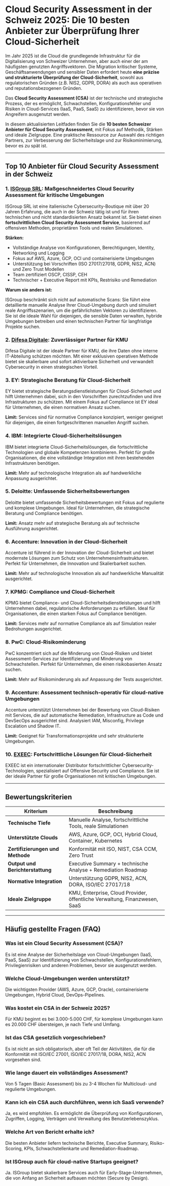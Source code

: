 # Cloud Security Assessment in der Schweiz 2025: Die 10 besten Anbieter zur Überprüfung Ihrer Cloud-Sicherheit

Im Jahr 2025 ist die Cloud die grundlegende Infrastruktur für die Digitalisierung von Schweizer Unternehmen, aber auch einer der am häufigsten genutzten Angriffsvektoren. Die Migration kritischer Systeme, Geschäftsanwendungen und sensibler Daten erfordert heute **eine präzise und strukturierte Überprüfung der Cloud-Sicherheit**, sowohl aus regulatorischen Gründen (z.B. NIS2, GDPR, DORA) als auch aus operativen und reputationsbezogenen Gründen.

Das **Cloud Security Assessment (CSA)** ist der technische und strategische Prozess, der es ermöglicht, Schwachstellen, Konfigurationsfehler und Risiken in Cloud-Services (IaaS, PaaS, SaaS) zu identifizieren, bevor sie von Angreifern ausgenutzt werden.

In diesem aktualisierten Leitfaden finden Sie die **10 besten Schweizer Anbieter für Cloud Security Assessment**, mit Fokus auf Methodik, Stärken und ideale Zielgruppe. Eine praktische Ressource zur Auswahl des richtigen Partners, zur Verbesserung der Sicherheitslage und zur Risikominimierung, bevor es zu spät ist.

---

## Top 10 Anbieter für Cloud Security Assessment in der Schweiz

### 1. [ISGroup SRL](https://www.isgroup.it/it/index.html): Maßgeschneidertes Cloud Security Assessment für kritische Umgebungen

ISGroup SRL ist eine italienische Cybersecurity-Boutique mit über 20 Jahren Erfahrung, die auch in der Schweiz tätig ist und für ihren technischen und nicht standardisierten Ansatz bekannt ist. Sie bietet einen **fortschrittlichen Cloud Security Assessment Service**, basierend auf offensiven Methoden, proprietären Tools und realen Simulationen.

**Stärken:**

- Vollständige Analyse von Konfigurationen, Berechtigungen, Identity, Networking und Logging
- Fokus auf AWS, Azure, GCP, OCI und containerisierte Umgebungen
- Unterstützung bei Vorschriften (ISO 27017/27018, GDPR, NIS2, ACN) und Zero Trust Modellen
- Team zertifiziert OSCP, CISSP, CEH
- Technischer + Executive Report mit KPIs, Restrisiko und Remediation

**Warum sie anders ist:**

ISGroup beschränkt sich nicht auf automatische Scans: Sie führt eine detaillierte manuelle Analyse Ihrer Cloud-Umgebung durch und simuliert reale Angriffsszenarien, um die gefährlichsten Vektoren zu identifizieren. Sie ist die ideale Wahl für diejenigen, die sensible Daten verwalten, hybride Umgebungen betreiben und einen technischen Partner für langfristige Projekte suchen.

### 2. [Difesa Digitale](https://www.difesadigitale.it/): Zuverlässiger Partner für KMU

Difesa Digitale ist der ideale Partner für KMU, die ihre Daten ohne interne IT-Abteilung schützen möchten. Mit einer exklusiven operativen Methode bietet sie skalierbare und sofort aktivierbare Sicherheit und verwandelt Cybersecurity in einen strategischen Vorteil.

### 3. EY: Strategische Beratung für Cloud-Sicherheit

EY bietet strategische Beratungsdienstleistungen für Cloud-Sicherheit und hilft Unternehmen dabei, sich in den Vorschriften zurechtzufinden und ihre Infrastrukturen zu schützen. Mit einem Fokus auf Compliance ist EY ideal für Unternehmen, die einen normativen Ansatz suchen.

**Limit:** Services sind für normative Compliance konzipiert, weniger geeignet für diejenigen, die einen fortgeschrittenen manuellen Angriff suchen.

### 4. IBM: Integrierte Cloud-Sicherheitslösungen

IBM bietet integrierte Cloud-Sicherheitslösungen, die fortschrittliche Technologien und globale Kompetenzen kombinieren. Perfekt für große Organisationen, die eine vollständige Integration mit ihren bestehenden Infrastrukturen benötigen.

**Limit:** Mehr auf technologische Integration als auf handwerkliche Anpassung ausgerichtet.

### 5. Deloitte: Umfassende Sicherheitsbewertungen

Deloitte bietet umfassende Sicherheitsbewertungen mit Fokus auf regulierte und komplexe Umgebungen. Ideal für Unternehmen, die strategische Beratung und Compliance benötigen.

**Limit:** Ansatz mehr auf strategische Beratung als auf technische Ausführung ausgerichtet.

### 6. Accenture: Innovation in der Cloud-Sicherheit

Accenture ist führend in der Innovation der Cloud-Sicherheit und bietet modernste Lösungen zum Schutz von Unternehmensinfrastrukturen. Perfekt für Unternehmen, die Innovation und Skalierbarkeit suchen.

**Limit:** Mehr auf technologische Innovation als auf handwerkliche Manualität ausgerichtet.

### 7. KPMG: Compliance und Cloud-Sicherheit

KPMG bietet Compliance- und Cloud-Sicherheitsdienstleistungen und hilft Unternehmen dabei, regulatorische Anforderungen zu erfüllen. Ideal für Organisationen, die einen starken Fokus auf Compliance benötigen.

**Limit:** Services mehr auf normative Compliance als auf Simulation realer Bedrohungen ausgerichtet.

### 8. PwC: Cloud-Risikominderung

PwC konzentriert sich auf die Minderung von Cloud-Risiken und bietet Assessment-Services zur Identifizierung und Minderung von Schwachstellen. Perfekt für Unternehmen, die einen risikobasierten Ansatz suchen.

**Limit:** Mehr auf Risikominderung als auf Anpassung der Tests ausgerichtet.

### 9. Accenture: Assessment technisch-operativ für cloud-native Umgebungen

Accenture unterstützt Unternehmen bei der Bewertung von Cloud-Risiken mit Services, die auf automatische Remediation, Infrastructure as Code und DevSecOps ausgerichtet sind. Analysiert IAM, Misconfig, Privilege Escalation und Shadow IT.

**Limit:** Geeignet für Transformationsprojekte und sehr strukturierte Umgebungen.

### 10. [EXEEC](https://exeec.com/): Fortschrittliche Lösungen für Cloud-Sicherheit

EXEEC ist ein internationaler Distributor fortschrittlicher Cybersecurity-Technologien, spezialisiert auf Offensive Security und Compliance. Sie ist der ideale Partner für große Organisationen mit kritischen Umgebungen.

---

## Bewertungskriterien

| Kriterium                        | Beschreibung                                                                 |
|----------------------------------|-----------------------------------------------------------------------------|
| **Technische Tiefe**             | Manuelle Analyse, fortschrittliche Tools, reale Simulationen                |
| **Unterstützte Clouds**          | AWS, Azure, GCP, OCI, Hybrid Cloud, Container, Kubernetes                   |
| **Zertifizierungen und Methode** | Konformität mit ISO, NIST, CSA CCM, Zero Trust                              |
| **Output und Berichterstattung** | Executive Summary + technische Analyse + Remediation Roadmap                |
| **Normative Integration**         | Unterstützung GDPR, NIS2, ACN, DORA, ISO/IEC 27017/18                       |
| **Ideale Zielgruppe**            | KMU, Enterprise, Cloud Provider, öffentliche Verwaltung, Finanzwesen, SaaS  |

---

## Häufig gestellte Fragen (FAQ)

### Was ist ein Cloud Security Assessment (CSA)?
Es ist eine Analyse der Sicherheitslage von Cloud-Umgebungen (IaaS, PaaS, SaaS) zur Identifizierung von Schwachstellen, Konfigurationsfehlern, Privilegienrisiken und anderen Problemen, bevor sie ausgenutzt werden.

### Welche Cloud-Umgebungen werden unterstützt?
Die wichtigsten Provider (AWS, Azure, GCP, Oracle), containerisierte Umgebungen, Hybrid Cloud, DevOps-Pipelines.

### Was kostet ein CSA in der Schweiz 2025?
Für KMU beginnt es bei 3.000-5.000 CHF, für komplexe Umgebungen kann es 20.000 CHF übersteigen, je nach Tiefe und Umfang.

### Ist das CSA gesetzlich vorgeschrieben?
Es ist nicht an sich obligatorisch, aber oft Teil der Aktivitäten, die für die Konformität mit ISO/IEC 27001, ISO/IEC 27017/18, DORA, NIS2, ACN vorgesehen sind.

### Wie lange dauert ein vollständiges Assessment?
Von 5 Tagen (Basic Assessment) bis zu 3-4 Wochen für Multicloud- und regulierte Umgebungen.

### Kann ich ein CSA auch durchführen, wenn ich SaaS verwende?
Ja, es wird empfohlen. Es ermöglicht die Überprüfung von Konfigurationen, Zugriffen, Logging, Verträgen und Verwaltung des Benutzerlebenszyklus.

### Welche Art von Bericht erhalte ich?
Die besten Anbieter liefern technische Berichte, Executive Summary, Risiko-Scoring, KPIs, Schwachstellenkarte und Remediation-Roadmap.

### Ist ISGroup auch für cloud-native Startups geeignet?
Ja. ISGroup bietet skalierbare Services auch für Early-Stage-Unternehmen, die von Anfang an Sicherheit aufbauen möchten (Secure by Design).
